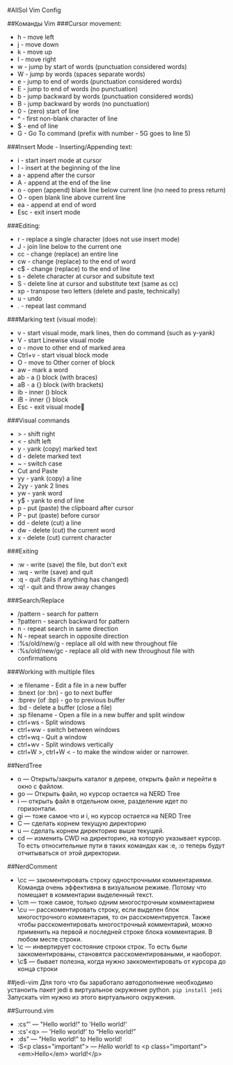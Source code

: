 #AllSol Vim Config

##Команды Vim
###Cursor movement:  
- h - move left  
- j - move down  
- k - move up  
- l - move right  
- w - jump by start of words (punctuation considered words)  
- W - jump by words (spaces separate words)  
- e - jump to end of words (punctuation considered words)  
- E - jump to end of words (no punctuation)  
- b - jump backward by words (punctuation considered words)  
- B - jump backward by words (no punctuation)  
- 0 - (zero) start of line  
- ^ - first non-blank character of line  
- $ - end of line  
- G - Go To command (prefix with number - 5G goes to line 5)  
  
###Insert Mode - Inserting/Appending text:
- i - start insert mode at cursor
- I - insert at the beginning of the line
- a - append after the cursor
- A - append at the end of the line
- o - open (append) blank line below current line (no need to press return)
- O - open blank line above current line
- ea - append at end of word
- Esc - exit insert mode

###Editing:
- r - replace a single character (does not use insert mode)
- J - join line below to the current one
- cc - change (replace) an entire line
- cw - change (replace) to the end of word
- c$ - change (replace) to the end of line
- s - delete character at cursor and subsitute text
- S - delete line at cursor and substitute text (same as cc)
- xp - transpose two letters (delete and paste, technically)
- u - undo
- . - repeat last command

###Marking text (visual mode):
- v - start visual mode, mark lines, then do command (such as y-yank)
- V - start Linewise visual mode
- o - move to other end of marked area
- Ctrl+v - start visual block mode
- O - move to Other corner of block
- aw - mark a word
- ab - a () block (with braces)
- aB - a {} block (with brackets)
- ib - inner () block
- iB - inner {} block
- Esc - exit visual mode

###Visual commands
- \> - shift right
- < - shift left
- y - yank (copy) marked text
- d - delete marked text
- ~ - switch case
- Cut and Paste
- yy - yank (copy) a line
- 2yy - yank 2 lines
- yw - yank word
- y$ - yank to end of line
- p - put (paste) the clipboard after cursor
- P - put (paste) before cursor
- dd - delete (cut) a line
- dw - delete (cut) the current word
- x - delete (cut) current character

###Exiting
- :w - write (save) the file, but don't exit
- :wq - write (save) and quit
- :q - quit (fails if anything has changed)
- :q! - quit and throw away changes

###Search/Replace
- /pattern - search for pattern
- ?pattern - search backward for pattern
- n - repeat search in same direction
- N - repeat search in opposite direction
- :%s/old/new/g - replace all old with new throughout file
- :%s/old/new/gc - replace all old with new throughout file with confirmations

###Working with multiple files
- :e filename - Edit a file in a new buffer
- :bnext (or :bn) - go to next buffer
- :bprev (of :bp) - go to previous buffer
- :bd - delete a buffer (close a file)
- :sp filename - Open a file in a new buffer and split window
- ctrl+ws - Split windows
- ctrl+ww - switch between windows
- ctrl+wq - Quit a window
- ctrl+wv - Split windows vertically
- ctrl+W >, ctrl+W < - to make the window wider or narrower.

##NerdTree
- o — Открыть/закрыть каталог в дереве, открыть файл и перейти в окно с файлом.
- go — Открыть файл, но курсор остается на NERD Tree
- i — открыть файл в отдельном окне, разделение идет по горизонтали.
- gi — тоже самое что и i, но курсор остается на NERD Tree
- С — сделать корнем текущую директорию
- u — сделать корнем директорию выше текущей.
- cd — изменить CWD на директорию, на которую указывает курсор. То есть относительные пути в таких командах как :e, :o теперь будут отчитываться от этой директории. 

##NerdComment
- \cc — закоментировать строку однострочными комментариями. Команда очень эффективна в визуальном режиме. Потому что помещает в комментарии выделенный текст.
- \cm — тоже самое, только одним многострочным комментарием
- \cu — расскоментировать строку, если выделен блок многострочного комментария, то он расскоментируется. Также чтобы расскоментировать многострочный комментарий, можно применить на первой и последней строке блока комментария. В любом месте строки.
- \c<space> — инвертирует состояние строки строк. То есть были заккоментированы, становятся расскоментироваными, и наоборот.
- \c$ — бывает полезна, когда нужно заккоментировать от курсора до конца строки

##jedi-vim 
Для того что бы заработало автодополнение необходимо устаноить пакет jedi в виртуальное окружение python.
```pip install jedi```
Запускать vim нужно из этого виртуального окружения.

##Surround.vim
- :cs"' — "Hello world!" to 'Hello world!'
- :cs'\<q> — 'Hello world!' to <q>Hello world!</q>
- :ds" — "Hello world!" to Hello world!
- :S\<p class="important"> — <em>Hello</em> world! to \<p class="important">\<em>Hello\</em> world!\</p>
